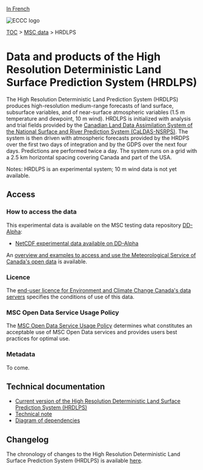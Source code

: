[In French](readme_hrdlps_fr.md)

![ECCC logo](../../img_eccc-logo.png)

[TOC](../../readme_en.md) > [MSC data](../readme_en.md) > HRDLPS

# Data and products of the High Resolution Deterministic Land Surface Prediction System (HRDLPS)

The High Resolution Deterministic Land Prediction System (HRDLPS) produces high-resolution medium-range forecasts of land surface, subsurface variables, and of near-surface atmospheric variables (1.5 m temperature and dewpoint, 10 m wind). HRDLPS is initialized with analysis and trial fields provided by the [Canadian Land Data Assimilation System of the National Surface and River Prediction System (CaLDAS-NSRPS)](../../msc-data/nwp_caldas-nsrps/readme_caldas-nsrps_en.md). The system is then driven with atmospheric forecasts provided by the HRDPS over the first two days of integration and by the GDPS over the next four days. Predictions are performed twice a day. The system runs on a grid with a 2.5 km horizontal spacing covering Canada and part of the USA.

Notes: HRDLPS is an experimental system; 10 m wind data is not yet available.

## Access

### How to access the data 

This experimental data is available on the MSC testing data repository [DD-Alpha](../../msc-datamart/readme_en.md):

* [NetCDF experimental data available on DD-Alpha](readme_hrdlps-datamart_en.md) 

An [overview and examples to access and use the Meteorological Service of Canada's open data](../../usage/readme_en.md) is available.

### Licence

The [end-user licence for Environment and Climate Change Canada's data servers](../../licence/readme_en.md) specifies the conditions of use of this data.

### MSC Open Data Service Usage Policy

The [MSC Open Data Service Usage Policy](../../usage-policy/readme_en.md) determines what constitutes an acceptable use of MSC Open Data services and provides users best practices for optimal use.

### Metadata

To come.

## Technical documentation

* [Current version of the High Resolution Deterministic Land Surface Prediction System (HRDLPS)](https://collaboration.cmc.ec.gc.ca/cmc/CMOI/product_guide/docs/tech_specifications/tech_specifications_HRDLPS_e.pdf)
* [Technical note](https://collaboration.cmc.ec.gc.ca/cmc/CMOI/product_guide/docs/tech_notes/technote_hrdlps_e.pdf)
* [Diagram of dependencies](https://collaboration.cmc.ec.gc.ca/cmc/cmos/public_doc/msc-data/nwep-dependency-diagrams/system_NSRPS-HRDLPS_en.svg)

## Changelog 

The chronology of changes to the High Resolution Deterministic Land Surface Prediction System (HRDLPS) is available [here](changelog_hrdlps_en.md).

